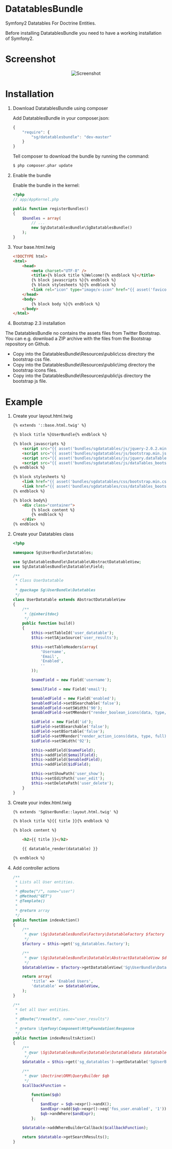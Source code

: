 # DatatablesBundle

Symfony2 Datatables For Doctrine Entities.

Before installing DatatablesBundle you need to have a working installation of Symfony2.

# Screenshot

<div style="text-align:center"><img alt="Screenshot" src="https://github.com/stwe/DatatablesBundle/raw/master/Resources/screenshots/screenshot1.jpg"></div>

# Installation

1. Download DatatablesBundle using composer

    Add DatatablesBundle in your composer.json:

    ```js
    {
        "require": {
            "sg/datatablesbundle": "dev-master"
        }
    }
    ```

    Tell composer to download the bundle by running the command:

    ``` bash
    $ php composer.phar update
    ```

2. Enable the bundle

    Enable the bundle in the kernel:

    ``` php
    <?php
    // app/AppKernel.php

    public function registerBundles()
    {
        $bundles = array(
            // ...
            new Sg\DatatablesBundle\SgDatatablesBundle()
        );
    }
    ```

3. Your base.html.twig

    ``` html
    <!DOCTYPE html>
    <html>
        <head>
            <meta charset="UTF-8" />
            <title>{% block title %}Welcome!{% endblock %}</title>
            {% block javascripts %}{% endblock %}
            {% block stylesheets %}{% endblock %}
            <link rel="icon" type="image/x-icon" href="{{ asset('favicon.ico') }}" />
        </head>
        <body>
            {% block body %}{% endblock %}
        </body>
    </html>
    ```

4. Bootstrap 2.3 installation

The DatatablesBundle no contains the assets files from Twitter Bootstrap. You can e.g. download a ZIP archive with the files
from the Bootstrap repository on Github.

* Copy into the DatatablesBundle\Resources\public\css directory the bootstrap css file.
* Copy into the DatatablesBundle\Resources\public\img directory the bootstrap icons files.
* Copy into the DatatablesBundle\Resources\public\js directory the bootstrap js file.

# Example

1. Create your layout.html.twig

    ``` html
    {% extends '::base.html.twig' %}

    {% block title %}UserBundle{% endblock %}

    {% block javascripts %}
        <script src="{{ asset('bundles/sgdatatables/js/jquery-2.0.2.min.js') }}" type="text/javascript"></script>
        <script src="{{ asset('bundles/sgdatatables/js/bootstrap.min.js') }}" type="text/javascript"></script>
        <script src="{{ asset('bundles/sgdatatables/js/jquery.dataTables.min.js') }}" type="text/javascript"></script>
        <script src="{{ asset('bundles/sgdatatables/js/dataTables_bootstrap.js') }}" type="text/javascript"></script>
    {% endblock %}

    {% block stylesheets %}
        <link href="{{ asset('bundles/sgdatatables/css/bootstrap.min.css') }}" rel="stylesheet" type="text/css" />
        <link href="{{ asset('bundles/sgdatatables/css/dataTables_bootstrap.css') }}" rel="stylesheet" type="text/css" />
    {% endblock %}

    {% block body%}
        <div class="container">
            {% block content %}
            {% endblock %}
        </div>
    {% endblock %}
    ```

2. Create your Datatables class

    ``` php
    <?php

    namespace Sg\UserBundle\Datatables;

    use Sg\DatatablesBundle\Datatable\AbstractDatatableView;
    use Sg\DatatablesBundle\Datatable\Field;

    /**
     * Class UserDatatable
     *
     * @package Sg\UserBundle\Datatables
     */
    class UserDatatable extends AbstractDatatableView
    {
        /**
         * {@inheritdoc}
         */
        public function build()
        {
            $this->setTableId('user_datatable');
            $this->setSAjaxSource('user_results');

            $this->setTableHeaders(array(
                'Username',
                'Email',
                'Enabled',
                ''
            ));

            $nameField = new Field('username');

            $emailField = new Field('email');

            $enabledField = new Field('enabled');
            $enabledField->setBSearchable('false');
            $enabledField->setSWidth('90');
            $enabledField->setMRender("render_boolean_icons(data, type, full)");

            $idField = new Field('id');
            $idField->setBSearchable('false');
            $idField->setBSortable('false');
            $idField->setMRender("render_action_icons(data, type, full)");
            $idField->setSWidth('92');

            $this->addField($nameField);
            $this->addField($emailField);
            $this->addField($enabledField);
            $this->addField($idField);

            $this->setShowPath('user_show');
            $this->setEditPath('user_edit');
            $this->setDeletePath('user_delete');
        }
    }
    ```

3. Create your index.html.twig

    ``` html
    {% extends 'SgUserBundle::layout.html.twig' %}

    {% block title %}{{ title }}{% endblock %}

    {% block content %}

        <h2>{{ title }}</h2>

        {{ datatable_render(datatable) }}

    {% endblock %}
    ```

4. Add controller actions

    ``` php
    /**
     * Lists all User entities.
     *
     * @Route("/", name="user")
     * @Method("GET")
     * @Template()
     *
     * @return array
     */
    public function indexAction()
    {
        /**
         * @var \Sg\DatatablesBundle\Factory\DatatableFactory $factory
         */
        $factory = $this->get('sg_datatables.factory');

        /**
         * @var \Sg\DatatablesBundle\Datatable\AbstractDatatableView $datatableView
         */
        $datatableView = $factory->getDatatableView('Sg\UserBundle\Datatables\UserDatatable');

        return array(
            'title' => 'Enabled Users',
            'datatable' => $datatableView,
        );
    }

    /**
     * Get all User entities.
     *
     * @Route("/results", name="user_results")
     *
     * @return \Symfony\Component\HttpFoundation\Response
     */
    public function indexResultsAction()
    {
        /**
         * @var \Sg\DatatablesBundle\Datatable\DatatableData $datatable
         */
        $datatable = $this->get('sg_datatables')->getDatatable('SgUserBundle:User');

        /**
         * @var \Doctrine\ORM\QueryBuilder $qb
         */
        $callbackFunction =

            function($qb)
            {
                $andExpr = $qb->expr()->andX();
                $andExpr->add($qb->expr()->eq('fos_user.enabled', '1'));
                $qb->andWhere($andExpr);
            };

        $datatable->addWhereBuilderCallback($callbackFunction);

        return $datatable->getSearchResults();
    }
    ```




